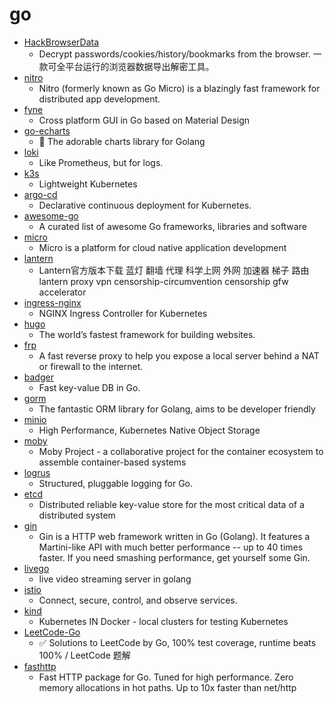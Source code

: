 # go
- [HackBrowserData](https://github.com/moonD4rk/HackBrowserData)
  - Decrypt passwords/cookies/history/bookmarks from the browser. 一款可全平台运行的浏览器数据导出解密工具。
- [nitro](https://github.com/asim/nitro)
  - Nitro (formerly known as Go Micro) is a blazingly fast framework for distributed app development.
- [fyne](https://github.com/fyne-io/fyne)
  - Cross platform GUI in Go based on Material Design
- [go-echarts](https://github.com/go-echarts/go-echarts)
  - 🎨 The adorable charts library for Golang
- [loki](https://github.com/grafana/loki)
  - Like Prometheus, but for logs.
- [k3s](https://github.com/rancher/k3s)
  - Lightweight Kubernetes
- [argo-cd](https://github.com/argoproj/argo-cd)
  - Declarative continuous deployment for Kubernetes.
- [awesome-go](https://github.com/avelino/awesome-go)
  - A curated list of awesome Go frameworks, libraries and software
- [micro](https://github.com/micro/micro)
  - Micro is a platform for cloud native application development
- [lantern](https://github.com/getlantern/lantern)
  - Lantern官方版本下载 蓝灯 翻墙 代理 科学上网 外网 加速器 梯子 路由 lantern proxy vpn censorship-circumvention censorship gfw accelerator
- [ingress-nginx](https://github.com/kubernetes/ingress-nginx)
  - NGINX Ingress Controller for Kubernetes
- [hugo](https://github.com/gohugoio/hugo)
  - The world’s fastest framework for building websites.
- [frp](https://github.com/fatedier/frp)
  - A fast reverse proxy to help you expose a local server behind a NAT or firewall to the internet.
- [badger](https://github.com/dgraph-io/badger)
  - Fast key-value DB in Go.
- [gorm](https://github.com/go-gorm/gorm)
  - The fantastic ORM library for Golang, aims to be developer friendly
- [minio](https://github.com/minio/minio)
  - High Performance, Kubernetes Native Object Storage
- [moby](https://github.com/moby/moby)
  - Moby Project - a collaborative project for the container ecosystem to assemble container-based systems
- [logrus](https://github.com/sirupsen/logrus)
  - Structured, pluggable logging for Go.
- [etcd](https://github.com/etcd-io/etcd)
  - Distributed reliable key-value store for the most critical data of a distributed system
- [gin](https://github.com/gin-gonic/gin)
  - Gin is a HTTP web framework written in Go (Golang). It features a Martini-like API with much better performance -- up to 40 times faster. If you need smashing performance, get yourself some Gin.
- [livego](https://github.com/gwuhaolin/livego)
  - live video streaming server in golang
- [istio](https://github.com/istio/istio)
  - Connect, secure, control, and observe services.
- [kind](https://github.com/kubernetes-sigs/kind)
  - Kubernetes IN Docker - local clusters for testing Kubernetes
- [LeetCode-Go](https://github.com/halfrost/LeetCode-Go)
  - ✅ Solutions to LeetCode by Go, 100% test coverage, runtime beats 100% / LeetCode 题解
- [fasthttp](https://github.com/valyala/fasthttp)
  - Fast HTTP package for Go. Tuned for high performance. Zero memory allocations in hot paths. Up to 10x faster than net/http
